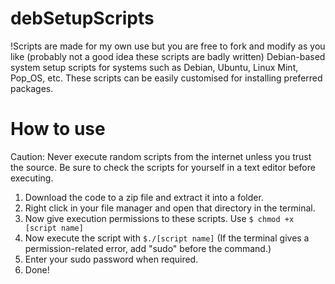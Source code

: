 # debSetupScripts
!Scripts are made for my own use but you are free to fork and modify as you like (probably not a good idea these scripts are badly written)
Debian-based system setup scripts for systems such as Debian, Ubuntu, Linux Mint, Pop_OS, etc. These scripts can be easily customised for installing preferred packages. 
# How to use
Caution: Never execute random scripts from the internet unless you trust the source. Be sure to check the scripts for yourself in a text editor before executing. 
1) Download the code to a zip file and extract it into a folder. 
2) Right click in your file manager and open that directory in the terminal.
3) Now give execution permissions to these scripts. Use ```$ chmod +x [script name]```
4) Now execute the script with ```$./[script name]``` (If the terminal gives a permission-related error, add "sudo" before the command.)
5) Enter your sudo password when required.
6) Done!
